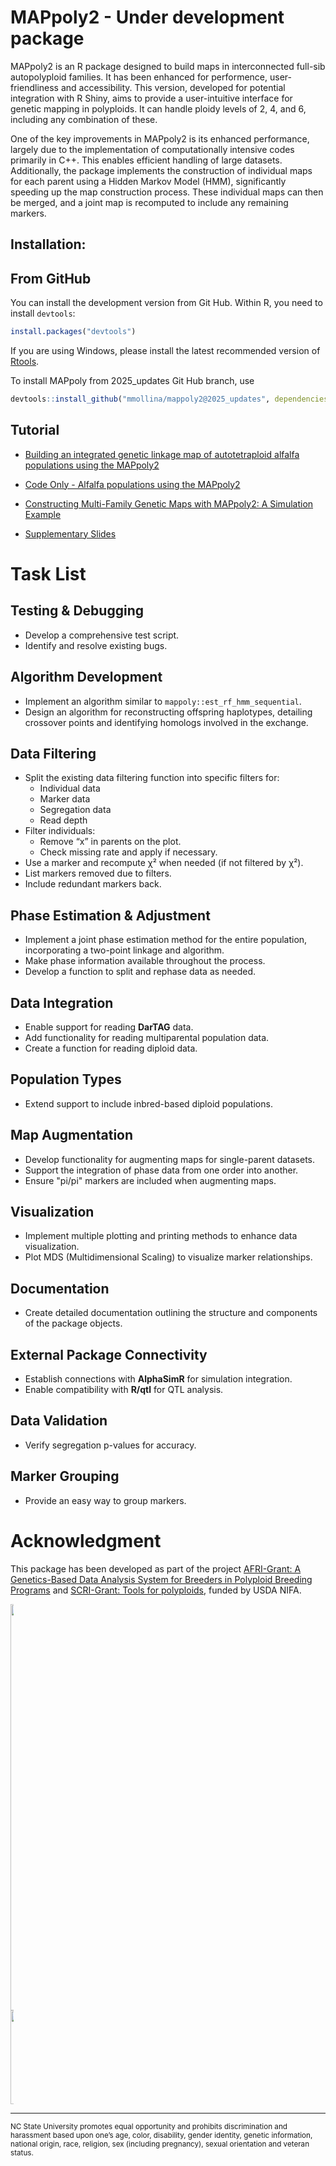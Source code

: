 # MAPpoly2 - Under development package

MAPpoly2 is an R package designed to build maps in interconnected full-sib 
autopolyploid families. It has been enhanced for performence, user-friendliness 
and accessibility. This version, developed for potential integration with R Shiny, 
aims to provide a user-intuitive interface for genetic mapping in polyploids. 
It can handle ploidy levels of 2, 4, and 6, including any combination of these.

One of the key improvements in MAPpoly2 is its enhanced performance, largely due 
to the implementation of computationally intensive codes primarily in C++. This 
enables efficient handling of large datasets. Additionally, the package implements 
the construction of individual maps for each parent using a Hidden Markov Model (HMM), 
significantly speeding up the map construction process. These individual maps can 
then be merged, and a joint map is recomputed to include any remaining markers.

## Installation:

## From GitHub 

You can install the development version from Git Hub. Within R, you need to 
install `devtools`:

```R
install.packages("devtools")
```

If you are using Windows, please install the latest recommended 
version of [Rtools](https://cran.r-project.org/bin/windows/Rtools/).

To install MAPpoly from 2025_updates Git Hub branch, use

```R
devtools::install_github("mmollina/mappoly2@2025_updates", dependencies=TRUE)
```

## Tutorial

- [Building an integrated genetic linkage map of autotetraploid alfalfa populations using the MAPpoly2](https://rpubs.com/mmollin/tutorial_mappoly2)

- [Code Only - Alfalfa populations using the MAPpoly2](https://github.com/mmollina/mappoly2_vignettes/blob/main/mappoly2_alfalfa.R) 

- [Constructing Multi-Family Genetic Maps with MAPpoly2: A Simulation Example](https://rpubs.com/mmollin/multi_family_simulation)

- [Supplementary Slides](https://github.com/mmollina/mappoly2_vignettes/blob/main/Updates-Introducing_MAPpoly2-and_updates_QTLpoly-2024-workshop.pdf)


# Task List

## Testing & Debugging
- Develop a comprehensive test script.
- Identify and resolve existing bugs.

## Algorithm Development
- Implement an algorithm similar to `mappoly::est_rf_hmm_sequential`.
- Design an algorithm for reconstructing offspring haplotypes, 
detailing crossover points and identifying homologs involved 
in the exchange.

## Data Filtering
- Split the existing data filtering function into specific filters for:
  - Individual data
  - Marker data
  - Segregation data
  - Read depth
- Filter individuals:
  - Remove “x” in parents on the plot.
  - Check missing rate and apply if necessary.
- Use a marker and recompute χ² when needed (if not filtered by χ²).
- List markers removed due to filters.
- Include redundant markers back.

## Phase Estimation & Adjustment
- Implement a joint phase estimation method for the entire population, 
incorporating a two-point linkage and algorithm.
- Make phase information available throughout the process.
- Develop a function to split and rephase data as needed.

## Data Integration
- Enable support for reading **DarTAG** data.
- Add functionality for reading multiparental population data.
- Create a function for reading diploid data.

## Population Types
- Extend support to include inbred-based diploid populations.

## Map Augmentation
- Develop functionality for augmenting maps for single-parent datasets.
- Support the integration of phase data from one order into another.
- Ensure "pi/pi" markers are included when augmenting maps.

## Visualization
- Implement multiple plotting and printing methods to enhance data visualization.
- Plot MDS (Multidimensional Scaling) to visualize marker relationships.

## Documentation
- Create detailed documentation outlining the structure and components of the package objects.

## External Package Connectivity
- Establish connections with **AlphaSimR** for simulation integration.
- Enable compatibility with **R/qtl** for QTL analysis.

## Data Validation
- Verify segregation p-values for accuracy.

## Marker Grouping
- Provide an easy way to group markers.

# Acknowledgment

This package has been developed as part of the project [AFRI-Grant: A Genetics-Based Data Analysis System for Breeders in Polyploid Breeding Programs](https://portal.nifa.usda.gov/web/crisprojectpages/1027948-a-genetics-based-data-analysis-system-for-breeders-in-polyploid-breeding-programs.html) and  [SCRI-Grant: Tools for polyploids](https://www.polyploids.org/), funded by USDA NIFA.


<div class="horizontalgap" style="width:5px">
     <a id="USDA-NIFA" href="https://portal.nifa.usda.gov/web/crisprojectpages/1027948-a-genetics-based-data-analysis-system-for-breeders-in-polyploid-breeding-programs.html"><img src="nifa-color-lockup.png" width="650" alt=""/></a> 
      <a id="NCSU" href="https://www.ncsu.edu/"><img src="https://brand.ncsu.edu/assets/logos/ncstate-brick-2x2-red.png" width="150" alt=""/></a>
    <span class="stretch"></span>
</div>


---
<sub>NC State University promotes equal opportunity and prohibits discrimination and harassment based upon one’s age, color, disability, gender identity, genetic information, national origin, race, religion, sex (including pregnancy), sexual orientation and veteran status.</sub>



